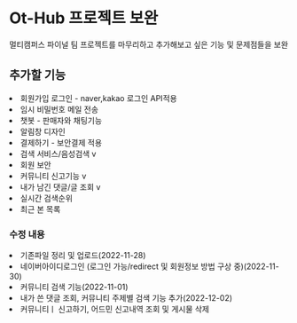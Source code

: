 <h1>Ot-Hub 프로젝트 보완</h1>
멀티캠퍼스 파이널 팀 프로젝트를 마무리하고 추가해보고 싶은 기능 및 문제점들을 보완

<h2>추가할 기능</h2>
<li>회원가입 로그인 - naver,kakao 로그인 API적용</li>
<li>임시 비밀번호 메일 전송</li>
<li>챗봇 - 판매자와 채팅기능</li>
<li>알림창 디자인</li>
<li>결제하기 - 보안결제 적용</li>
<li>검색 서비스/음성검색 v</li>
<li>회원 보안</li>
<li>커뮤니티 신고기능 v</li>
<li>내가 남긴 댓글/글 조회 v</li>
<li>실시간 검색순위</li>
<li>최근 본 목록</li>

<h3>수정 내용</h3>
<li>기존파일 정리 및 업로드(2022-11-28)</li>
<li>네이버아이디로그인 (로그인 가능/redirect 및 회원정보 방법 구상 중)(2022-11-30)</li>
<li>커뮤니티 검색 기능(2022-11-01)</li>
<li>내가 쓴 댓글 조회, 커뮤니티 주제별 검색 기능 추가(2022-12-02)</li>
<li>커뮤니티ㅣ 신고하기, 어드민 신고내역 조회 및 게시물 삭제</li>
